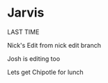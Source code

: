 # Jarvis
LAST TIME

Nick's Edit from nick edit branch

Josh is editing too

Lets get Chipotle for lunch